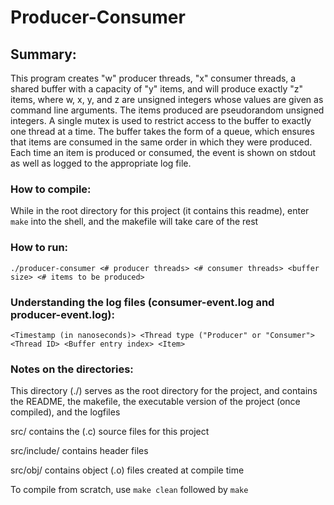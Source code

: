 Producer-Consumer
======

## Summary:
This program creates "w" producer threads, "x" consumer threads, a shared buffer with a capacity of "y" items, and will produce exactly "z" items, where w, x, y, and z are unsigned integers whose values are given as command line arguments. The items produced are pseudorandom unsigned integers. A single mutex is used to restrict access to the buffer to exactly one thread at a time. The buffer takes the form of a queue, which ensures that items are consumed in the same order in which they were produced. Each time an item is produced or consumed, the event is shown on stdout as well as logged to the appropriate log file.

### How to compile:
While in the root directory for this project (it contains this readme), enter `make` into the shell, and the makefile will take care of the rest


### How to run:
`./producer-consumer <# producer threads> <# consumer threads> <buffer size> <# items to be produced>`

### Understanding the log files (consumer-event.log and producer-event.log):
`<Timestamp (in nanoseconds)> <Thread type ("Producer" or "Consumer"> <Thread ID> <Buffer entry index> <Item>`

### Notes on the directories:
This directory (./) serves as the root directory for the project, and contains the README, the makefile, the executable version of the project (once compiled), and the logfiles


src/ contains the (.c) source files for this project


src/include/ contains header files


src/obj/ contains object (.o) files created at compile time


To compile from scratch, use `make clean` followed by `make`
